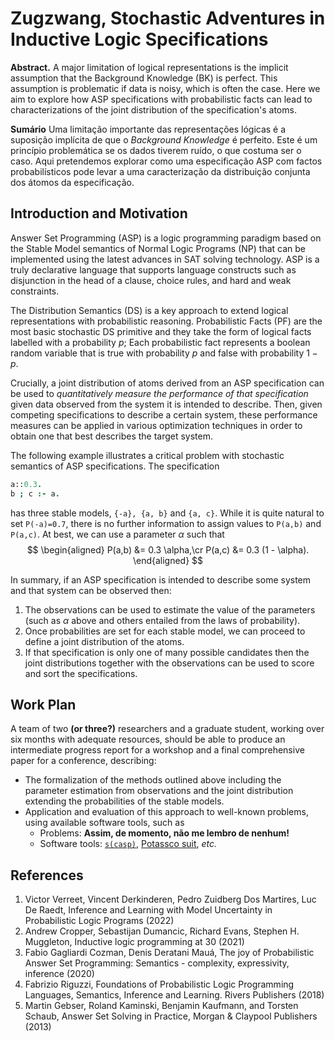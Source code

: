 # Zugzwang, Stochastic Adventures in Inductive Logic Specifications

**Abstract.** A major limitation of logical representations is the implicit assumption that the Background Knowledge (BK) is perfect. This assumption is problematic if data is noisy, which is often the case. Here we aim to explore how ASP specifications with probabilistic facts can lead to characterizations of the joint distribution of the specification's atoms. 

**Sumário** Uma limitação importante das representações lógicas é a suposição implícita de que o _Background Knowledge_ é perfeito. Este é um princípio problemática se os dados tiverem ruído, o que costuma ser o caso. Aqui pretendemos explorar como uma especificação ASP com factos probabilísticos pode levar a uma caracterização da distribuição conjunta  dos átomos da especificação.

## Introduction and Motivation 

Answer Set Programming (ASP) is a logic programming paradigm based on the Stable Model semantics of Normal Logic Programs (NP) that can be implemented using the latest advances in SAT solving technology. ASP is a truly declarative language that supports language constructs such as disjunction in the head of a clause, choice rules, and hard and weak constraints.

The Distribution Semantics (DS) is a key approach to extend logical representations with probabilistic reasoning. Probabilistic Facts (PF) are the most basic stochastic DS primitive and they take the form of logical facts labelled with a probability $p$; Each probabilistic fact represents a boolean random variable that is true with probability $p$ and false with probability $1 − p$.

Crucially, a joint distribution of atoms derived from an ASP specification can be used to _quantitatively measure the performance of that specification_ given data observed from the system it is intended to describe. Then, given competing specifications to describe a certain system, these performance measures can be applied in various optimization techniques in order to obtain one that best describes the target system.

The following example illustrates a critical problem with stochastic semantics of ASP specifications. The specification 
```prolog
a::0.3.
b ; c :- a.
```
has three stable models, `{-a}, {a, b}` and `{a, c}`. While it is quite natural to set `P(-a)=0.7`, there is no further information to assign values to `P(a,b)` and `P(a,c)`. At best, we can use a parameter $\alpha$ such that
$$
\begin{aligned}
P(a,b) &= 0.3 \alpha,\cr
P(a,c) &= 0.3 (1 - \alpha).
\end{aligned}
$$

In summary, if an ASP specification is intended to describe some system and that system can be observed then:

1. The observations can be used to estimate the value of the parameters (such as $\alpha$ above and others entailed from the laws of probability).
2. Once probabilities are set for each stable model, we can proceed to define a joint distribution of the atoms.
3. If that specification is only one of many possible candidates then the joint distributions together with the observations can be used to score and sort the specifications.

## Work Plan

A team of two **(or three?)** researchers and a graduate student, working over six months with adequate resources, should be able to produce an intermediate progress report for a workshop and a final comprehensive paper for a conference, describing:

- The formalization of the methods outlined above including the parameter estimation from observations and the joint distribution extending the probabilities of the stable models.
- Application and evaluation of this approach to well-known problems, using available software tools, such as
  - Problems: **Assim, de momento, não me lembro de nenhum!**
  - Software tools: [`s(casp)`](https://ciao-lang.org/playground/scasp.html), [Potassco suit](https://potassco.org/), _etc._
 
## References

1. Victor Verreet, Vincent Derkinderen, Pedro Zuidberg Dos Martires, Luc De Raedt, Inference and Learning with Model Uncertainty in Probabilistic Logic Programs (2022)
2. Andrew Cropper, Sebastijan Dumancic, Richard Evans, Stephen H. Muggleton, Inductive logic programming at 30 (2021)
3. Fabio Gagliardi Cozman, Denis Deratani Mauá, The joy of Probabilistic Answer Set Programming: Semantics - complexity, expressivity, inference (2020)
4. Fabrizio Riguzzi, Foundations of Probabilistic Logic Programming Languages, Semantics, Inference and Learning. Rivers Publishers (2018) 
6. Martin Gebser, Roland Kaminski, Benjamin Kaufmann, and Torsten Schaub, Answer Set Solving in Practice, Morgan & Claypool Publishers (2013)
